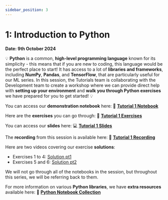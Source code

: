 ```yaml
---
sidebar_position: 3
---
```


# 1: Introduction to Python

**Date: 9th October 2024**

💡 **Python** is a common, **high-level programming language** known for its simplicity - this means that if you are new to coding, this language would be the perfect place to start! It has access to a lot of **libraries and frameworks**, including **NumPy**, **Pandas**, and **TensorFlow**, that are particularly useful for our ML series. In this session, the Tutorials team is collaborating with the Development team to create a workshop where we can provide direct help with **setting up your environment** and **walk you through Python exercises** we have prepared for you to get started! 💡

You can access our **demonstration notebook** here: 📘 [**Tutorial 1 Notebook**](https://github.com/UCLAIS/ml-tutorials-season-5/blob/main/week-1/1_1_introduction_to_python.ipynb)

Here are the **exercises** you can go through: 📘 [**Tutorial 1 Exercises**](https://github.com/UCLAIS/ml-tutorials-season-5/blob/main/week-1/1_2_python_exercises.ipynb)

You can access our **slides** here: 💻 [**Tutorial 1 Slides**](https://www.canva.com/design/DAFmvE-ptx0/lyY0SiOcjgSxrb201KcC8w/edit)

The **recording** from this session is available here: 🎤 [**Tutorial 1 Recording**](https://www.youtube.com/watch?v=adnK-hc2DmY)

Here are two videos covering our exercise **solutions**:

- Exercises 1 to 4: [Solution pt1](https://www.youtube.com/watch?v=qmHgg0IR680)
- Exercises 5 and 6: [Solution pt2](https://www.youtube.com/watch?v=3Kmt0qmibrg)

We will not go through all of the notebooks in the session, but throughout this series, we will be referring back to them.

For more information on various **Python libraries**, we have **extra resources** available here: 📘 [**Python Notebook Collection**](https://github.com/UCLAIS/ml-tutorials-season-4/tree/main/week-1)
